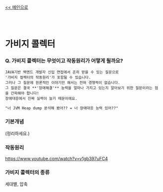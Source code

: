 [<< 메인으로](https://github.com/AtomicLiquors/Java_Wiki_Chb)

&nbsp;  
&nbsp;  

# 가비지 콜렉터

### Q. 가비지 콜렉터는 무엇이고 작동원리가 어떻게 될까요?  

```
JAVA기반 백엔드 개발자 신입 면접에서 흔히 받을 수 있는 질문으로   
'가비지 컬렉터의 작동원리'가 포함될 수 있습니다.   
그러나 그 질문에 원론적인 이야기만 해서는 전혀 경쟁력이 없습니다.   
그 질문은 결국 **'장애해결'** 능력을 얼마나 가지고 있는지 알아보기 위한 질문이라는 점을 간파해야 합니다!  
장애대응에서 진짜 실력이 늘기 때문이에요. 

"너 JVM Heap dump 분석해 봤어?? = 너 장애대응 능력 있어??"
```

### 기본개념
(정리하세요.)

### 작동원리


https://www.youtube.com/watch?v=v1gb397uFC4


### 가비지 콜렉터의 종류
세대별, 압축 


&nbsp;  

